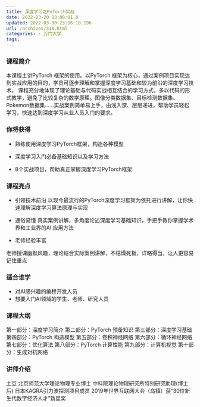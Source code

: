 ```yaml
---
title: 深度学习之PyTorch实战
date: 2022-03-20 13:08:01.0
updated: 2022-03-30 23:16:10.196
url: /archives/318.html
categories: - 万门大学
tags: 
---
```




### 课程简介

本课程主讲PyTorch 框架的使用。以PyTorch 框架为核心，通过案例项目实现达到实战应用的目的，学员可逐步理解和掌握深度学习基础和较为前沿的深度学习技术。 课程充分地体现了理论基础与代码实战相互结合的学习方式，多以代码的形式教学，避免了比较复杂的数学原理。图像分类数据集、目标检测数据集、Pokemon数据集......实战案例简单易上手，由浅入深、层层递进，帮助学员轻松学习，快速达到深度学习从业人员入门的要求。

### 你将获得

*   熟练使用深度学习PyTorch框架，构造各种模型
    
*   深度学习入门必备基础知识以及学习方法
    
*   8个实战项目，帮助真正掌握深度学习PyTorch框架
    

### 课程亮点

*   引领技术前沿 以现今最流行的PyTorch深度学习框架为依托进行讲解，让你快速理解深度学习算法原理与实现
    
*   通俗易懂 真实案例讲解，多角度论述深度学习基础知识，手把手教你掌握学术界和工业界的AI 应用方法
    
*   老师经验丰富
    

老师授课幽默风趣，理论结合实际案例讲解，不枯燥死板，详略得当，让人更容易记住重点

### 适合谁学

*   对AI感兴趣的编程开发人员
*   想要入门AI领域的学生、老师、研究人员

### 课程大纲

第一部分：深度学习简介 第二部分：PyTorch 预备知识 第三部分：深度学习基础 第四部分：PyTorch 构造模型 第五部分：卷积神经网络 第六部分：循环神经网络 第七部分：优化算法 第八部分：PyTorch 计算性能 第九部分：计算机视觉 第十部分：生成对抗网络

### 讲师介绍

土豆 北京师范大学理论物理专业博士 中科院理论物理研究所特别研究助理(博士后) 日本KAGRA引力波探测项目成员 2019年世界互联网大会（乌镇）获“30位新生代数字经济人才”新星奖